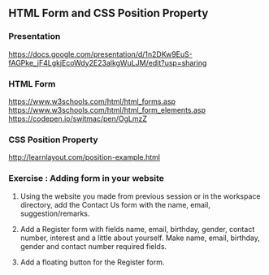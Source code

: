 ## HTML Form and CSS Position Property

### Presentation
https://docs.google.com/presentation/d/1n2DKw9EuS-fAGPke_jF4LgkjEcoWdy2E23alkgWuLJM/edit?usp=sharing

### HTML Form
https://www.w3schools.com/html/html_forms.asp   
https://www.w3schools.com/html/html_form_elements.asp    
https://codepen.io/switmac/pen/OgLmzZ

### CSS Position Property
http://learnlayout.com/position-example.html


### Exercise : Adding form in your website
1. Using the website you made from previous session or in the workspace directory, add the Contact Us form
 with the name, email, suggestion/remarks.

2. Add a Register form with fields name, email, birthday, gender, contact number, interest and a little about yourself.
Make name, email, birthday, gender and contact number required fields.

3. Add a floating button for the Register form.
